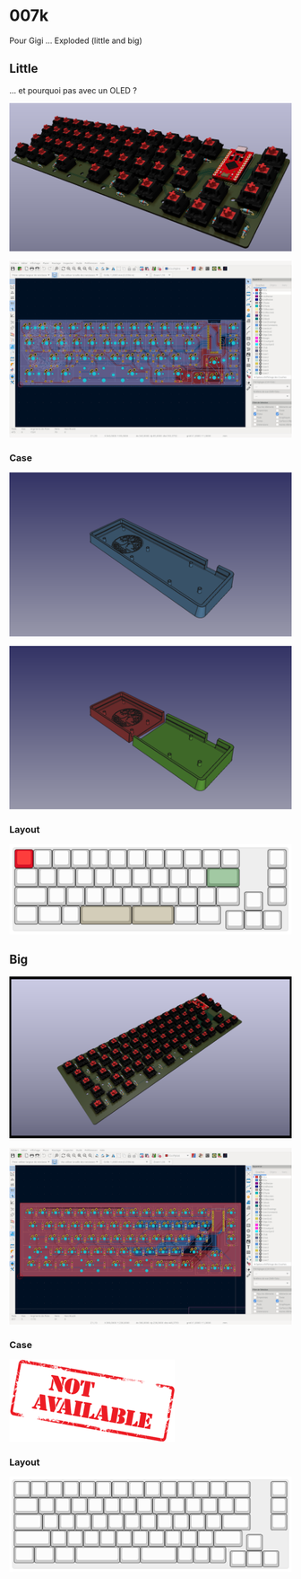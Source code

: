 # 007k

Pour Gigi ... Exploded (little and big)

## Little

... et pourquoi pas avec un OLED ?

![](img/pcb-little.png)

![](img/kicad-little.png)

### Case

![](img/case-little-1.1.png)

![](img/case-little-2.0.png)

### Layout

![](img/keyboard-layout-little.svg)

## Big

![](img/pcb-big.png)

![](img/kicad-big.png)

### Case

![](img/case-big.png)

### Layout

![](img/keyboard-layout-big.svg)
